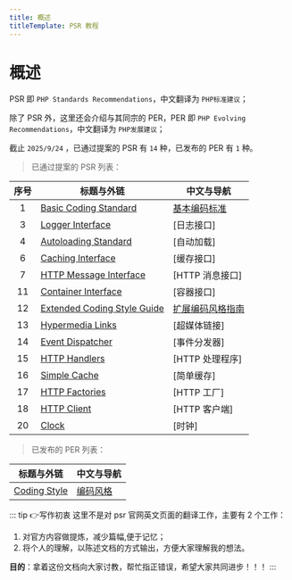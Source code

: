 ```yaml
---
title: 概述
titleTemplate: PSR 教程
---
```


# 概述

PSR 即 `PHP Standards Recommendations`，中文翻译为 `PHP标准建议`；

除了 PSR 外，这里还会介绍与其同宗的 PER，PER 即 `PHP Evolving Recommendations`，中文翻译为 `PHP发展建议`；

截止 `2025/9/24` ，已通过提案的 PSR 有 `14` 种，已发布的 PER 有 `1` 种。

> 已通过提案的 PSR 列表：

| 序号 | 标题与外链                                                        | 中文与导航                        |
| :--: | ----------------------------------------------------------------- | --------------------------------- |
|  1   | [Basic Coding Standard](https://www.php-fig.org/psr/psr-1)        | [基本编码标准](./codingStyle)     |
|  3   | [Logger Interface](https://www.php-fig.org/psr/psr-3)             | [日志接口]                        |
|  4   | [Autoloading Standard](https://www.php-fig.org/psr/psr-4)         | [自动加载]                        |
|  6   | [Caching Interface](https://www.php-fig.org/psr/psr-6)            | [缓存接口]                        |
|  7   | [HTTP Message Interface](https://www.php-fig.org/psr/psr-7)       | [HTTP 消息接口]                   |
|  11  | [Container Interface](https://www.php-fig.org/psr/psr-11)         | [容器接口]                        |
|  12  | [Extended Coding Style Guide](https://www.php-fig.org/psr/psr-12) | [扩展编码风格指南](./codingStyle) |
|  13  | [Hypermedia Links](https://www.php-fig.org/psr/psr-13)            | [超媒体链接]                      |
|  14  | [Event Dispatcher](https://www.php-fig.org/psr/psr-14)            | [事件分发器]                      |
|  15  | [HTTP Handlers](https://www.php-fig.org/psr/psr-15)               | [HTTP 处理程序]                   |
|  16  | [Simple Cache](https://www.php-fig.org/psr/psr-16)                | [简单缓存]                        |
|  17  | [HTTP Factories](https://www.php-fig.org/psr/psr-17)              | [HTTP 工厂]                       |
|  18  | [HTTP Client](https://www.php-fig.org/psr/psr-18)                 | [HTTP 客户端]                     |
|  20  | [Clock](Clock)                                                    | [时钟]                            |

> 已发布的 PER 列表：

| 标题与外链                                               | 中文与导航                |
| -------------------------------------------------------- | ------------------------- |
| [Coding Style](https://www.php-fig.org/per/coding-style) | [编码风格](./codingStyle) |

::: tip :point_right:写作初衷
这里不是对 psr 官网英文页面的翻译工作，主要有 2 个工作：

1. 对官方内容做提炼，减少篇幅,便于记忆；
2. 将个人的理解，以陈述文档的方式输出，方便大家理解我的想法。

**目的**：拿着这份文档向大家讨教，帮忙指正错误，希望大家共同进步！！！
:::
